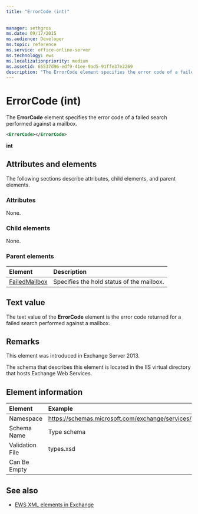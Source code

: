 ```yaml
---
title: "ErrorCode (int)"
 
 
manager: sethgros
ms.date: 09/17/2015
ms.audience: Developer
ms.topic: reference
ms.service: office-online-server
ms.technology: ews
ms.localizationpriority: medium
ms.assetid: 65537d96-edf9-41ee-9ad5-91ffe37e2269
description: "The ErrorCode element specifies the error code of a failed search performed against a mailbox."
---
```


# ErrorCode (int)

The **ErrorCode** element specifies the error code of a failed search performed against a mailbox. 
  
```XML
<ErrorCode></ErrorCode>
```

 **int**
## Attributes and elements

The following sections describe attributes, child elements, and parent elements.
  
### Attributes

None.
  
### Child elements

None.
  
### Parent elements

|**Element**|**Description**|
|:-----|:-----|
|[FailedMailbox](failedmailbox.md) <br/> |Specifies the hold status of the mailbox.  <br/> |
   
## Text value

The text value of the **ErrorCode** element is the error code returned for a failed search performed against a mailbox. 
  
## Remarks

This element was introduced in Exchange Server 2013.
  
The schema that describes this element is located in the IIS virtual directory that hosts Exchange Web Services.
  
## Element information

| Element | Example |
|:-----|:-----|
|Namespace  <br/> |https://schemas.microsoft.com/exchange/services/2006/types  <br/> |
|Schema Name  <br/> |Type schema  <br/> |
|Validation File  <br/> |types.xsd  <br/> |
|Can Be Empty  <br/> ||
   
## See also



- [EWS XML elements in Exchange](ews-xml-elements-in-exchange.md)

